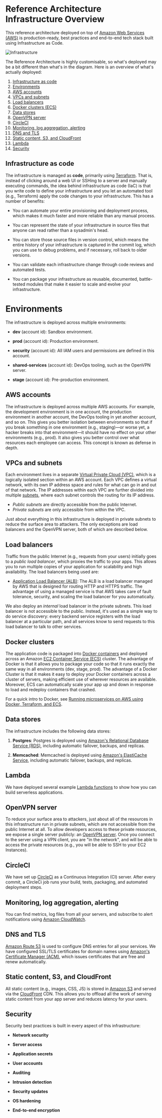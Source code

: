 # <client> Reference Architecture Infrastructure Overview

This reference architecture deployed on top of [Amazon Web Services (AWS)](https://aws.amazon.com) is production-ready, best practices and end-to-end tech stack built using Infrastructure as Code. 

![Infrastructure](images/reference-architecture.png)

The Reference Architecture is highly customisable, so what's deployed may be a bit different than what's
in the diagram.  Here is an overview of what's actually deployed:

1. [Infrastructure as code](#infrastructure-as-code)
1. [Environments](#environments)
1. [AWS accounts](#aws-accounts)
1. [VPCs and subnets](#vpcs-and-subnets)
1. [Load balancers](#load-balancers)
1. [Docker clusters (ECS)](#docker-clusters)
1. [Data stores](#data-stores)
1. [OpenVPN server](#openvpn-server)
1. [CircleCI](#circleci)
1. [Monitoring, log aggregation, alerting](#monitoring-log-aggregation-alerting)
1. [DNS and TLS](#dns-and-tls)
1. [Static content, S3, and CloudFront](#static-content-s3-and-cloudfront)
1. [Lambda](#lambda)
1. [Security](#security)




## Infrastructure as code

The infrastructure is managed as **code**, primarily using [Terraform](https://www.terraform.io/). 
That is, instead of clicking around a web UI or SSHing to a server and manually executing commands, the idea behind 
infrastructure as code (IaC) is that you write code to define your infrastructure and you let an automated tool (e.g.,
Terraform) apply the code changes to your infrastructure. This has a number of benefits:

* You can automate your entire provisioning and deployment process, which makes it much faster and more reliable than 
  any manual process.

* You can represent the state of your infrastructure in source files that anyone can read rather than a sysadmin's head.

* You can store those source files in version control, which means the entire history of your infrastructure is 
  captured in the commit log, which you can use to debug problems, and if necessary, roll back to older versions.

* You can validate each infrastructure change through code reviews and automated tests.

* You can package your infrastructure as reusable, documented, battle-tested modules that make it easier to scale and 
  evolve your infrastructure. 

# Environments

The infrastructure is deployed across multiple environments:

* **dev** (account id): Sandbox environment. 

* **prod** (account id): Production environment. 

* **security** (account id): All IAM users and permissions are defined in this account. 

* **shared-services** (account id): DevOps tooling, such as the OpenVPN server. 

* **stage** (account id): Pre-production environment. 





## AWS accounts

The infrastructure is deployed across multiple AWS accounts. For example, the development environment is in one account,
the production environment in another account, the DevOps tooling in yet another account, and so on. This gives you 
better isolation between environments so that if you break something in one environment (e.g., staging)—or worse yet, a 
hacker breaks into that environment—it should have no effect on your other environments (e.g., prod). It also gives you
better control over what resources each employee can access. This concept is known as defense in depth. 


## VPCs and subnets

Each environment lives in a separate [Virtual Private Cloud (VPC)](https://aws.amazon.com/vpc/), which is a logically 
isolated section within an AWS account. Each VPC defines a virtual network, with its own IP address space and rules for 
what can go in and out of that network. The IP addresses within each VPC are further divided into multiple 
[subnets](http://docs.aws.amazon.com/AmazonVPC/latest/UserGuide/VPC_Subnets.html), where each subnet controls the 
routing for its IP address. 

* *Public subnets* are directly accessible from the public Internet.
* *Private subnets* are only accessible from within the VPC. 

Just about everything in this infrastructure is deployed in private subnets to reduce the surface area to attackers. 
The only exceptions are load balancers and the OpenVPN server, both of which are described below. 

## Load balancers

Traffic from the public Internet (e.g., requests from your users) initially goes to a *public load balancer*, which 
proxies the traffic to your apps. This allows you to run multiple copies of your application for scalability and high 
availability. The load balancers being used are:

* [Application Load Balancer (ALB)](https://aws.amazon.com/elasticloadbalancing/applicationloadbalancer/): The ALB is a
  load balancer managed by AWS that is designed for routing HTTP and HTTPS traffic. The advantage of using a managed
  service is that AWS takes care of fault tolerance, security, and scaling the load balancer for you automatically.
 

We also deploy an *internal* load balancer in the private subnets. This load balancer is not accessible to the public.
Instead, it's used as a simple way to do service discovery: every backend service registers with the load balancer at a
particular path, and all services know to send requests to this load balancer to talk to other services.




## Docker clusters

The application code is packaged into [Docker containers](http://docker.com/) and deployed across an Amazon
[EC2 Container Service (ECS)](https://aws.amazon.com/ecs/) cluster.
The advantage of Docker is that it allows you to package
your code so that it runs exactly the same way in all environments (dev, stage, prod). The advantage of a Docker 
Cluster is that it makes it easy to deploy your Docker containers across a cluster of servers, making efficient use of
wherever resources are available. Moreover, ECS can automatically scale your app up and down in response to load and 
redeploy containers that crashed.

For a quick intro to Docker, see [Running microservices on AWS using Docker, Terraform, and 
ECS](http://www.ybrikman.com/writing/2016/03/31/infrastructure-as-code-microservices-aws-docker-terraform-ecs/).


## Data stores

The infrastructure includes the following data stores:

1. **Postgres**: Postgres is deployed using [Amazon's Relational Database Service 
  (RDS)](https://aws.amazon.com/rds/), including automatic failover, backups, and replicas. 
  
  
  1. **Memcached**: Memcached is deployed using [Amazon's ElastiCache 
  Service](https://aws.amazon.com/elasticache/), including automatic failover, backups, and replicas. 



## Lambda

We have deployed several example [Lambda functions](https://aws.amazon.com/lambda/) to show how you can build 
serverless applications. 

## OpenVPN server

To reduce your surface area to attackers, just about all of the resources in this infrastructure run in private subnets, 
which are not accessible from the public Internet at all. To allow developers access to these 
private resources, we expose a single server publicly: an [OpenVPN server](https://openvpn.net/). Once you connect to 
the server using a VPN client, you are "in the network", and will be able to access the private resources (e.g., you 
will be able to SSH to your EC2 Instances).


## CircleCI

We have set up [CircleCi](https://circleci.com/) as a Continuous Integration (CI) server. After every commit, a CircleCi 
job runs your build, tests, packaging, and automated deployment steps.
 
## Monitoring, log aggregation, alerting

You can find metrics, log files from all your servers, and subscribe to alert notifications using [Amazon 
CloudWatch](https://aws.amazon.com/cloudwatch/).  


## DNS and TLS

[Amazon Route 53](https://aws.amazon.com/route53/) is used to configure DNS entries for all your services. We
have configured SSL/TLS certificates for domain names using [Amazon's Certificate Manager 
(ACM)](https://aws.amazon.com/certificate-manager/), which issues certificates that are free and renew automatically.


## Static content, S3, and CloudFront

All static content (e.g., images, CSS, JS) is stored in [Amazon S3](https://aws.amazon.com/s3/) and served via the 
[CloudFront](https://aws.amazon.com/cloudfront/) CDN. This allows you to offload all the work of serving static content 
from your app server and reduces latency for your users.

## Security

Security best practices is built in every aspect of this infrastructure:
 
* **Network security**

* **Server access**

* **Application secrets**
 
* **User accounts**
 
* **Auditing**

* **Intrusion detection**

* **Security updates**

* **OS hardening**

* **End-to-end encryption**

